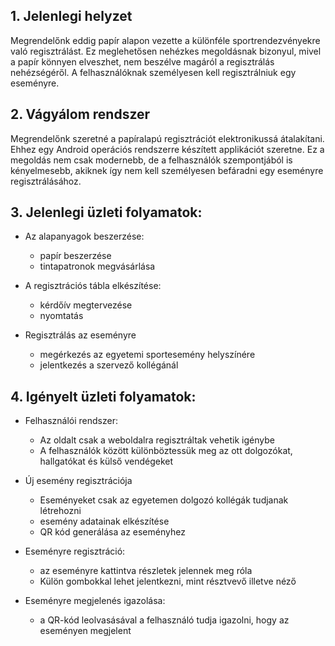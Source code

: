 ## 1. Jelenlegi helyzet

Megrendelőnk eddig papír alapon vezette a különféle sportrendezvényekre való regisztrálást. Ez meglehetősen nehézkes megoldásnak bizonyul, mivel a papír könnyen elveszhet, nem beszélve magáról a regisztrálás nehézségéről. A felhasználóknak személyesen kell regisztrálniuk egy eseményre.

## 2. Vágyálom rendszer

Megrendelőnk szeretné a papíralapú regisztrációt elektronikussá átalakítani. Ehhez egy Android operációs rendszerre készített applikációt szeretne. Ez a megoldás nem csak modernebb, de a felhasználók szempontjából is kényelmesebb, akiknek így nem kell személyesen befáradni egy eseményre regisztrálásához.

## 3. Jelenlegi üzleti folyamatok:

 - Az alapanyagok beszerzése:
    - papír beszerzése
    - tintapatronok megvásárlása

 - A regisztrációs tábla elkészítése:
    - kérdőív megtervezése
    - nyomtatás
 - Regisztrálás az eseményre
    - megérkezés az egyetemi sportesemény helyszínére
    - jelentkezés a szervező kollégánál


## 4. Igényelt üzleti folyamatok:

 - Felhasználói rendszer:
 
    - Az oldalt csak a weboldalra regisztráltak vehetik igénybe
    - A felhasználók között különböztessük meg az ott dolgozókat, hallgatókat és külső vendégeket
 - Új esemény regisztrációja
 
    - Eseményeket csak az egyetemen dolgozó kollégák tudjanak létrehozni
    - esemény adatainak elkészítése
    - QR kód generálása az eseményhez
 - Eseményre regisztráció:
 
    - az eseményre kattintva részletek jelennek meg róla
    - Külön gombokkal lehet jelentkezni, mint résztvevő illetve néző
 - Eseményre megjelenés igazolása:
 
     - a QR-kód leolvasásával a felhasználó tudja igazolni, hogy az eseményen megjelent
